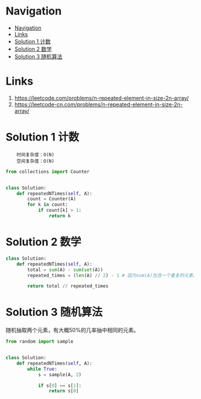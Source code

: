 # Navigation
- [Navigation](#navigation)
- [Links](#links)
- [Solution 1 计数](#solution-1-%e8%ae%a1%e6%95%b0)
- [Solution 2 数学](#solution-2-%e6%95%b0%e5%ad%a6)
- [Solution 3 随机算法](#solution-3-%e9%9a%8f%e6%9c%ba%e7%ae%97%e6%b3%95)

# Links
1. https://leetcode.com/problems/n-repeated-element-in-size-2n-array/
2. https://leetcode-cn.com/problems/n-repeated-element-in-size-2n-array/


# Solution 1 计数
```
    时间复杂度：O(N)
    空间复杂度：O(N)
```
```python
from collections import Counter


class Solution:
    def repeatedNTimes(self, A):
        count = Counter(A)
        for k in count:
            if count[k] > 1:
                return k
```

# Solution 2 数学
```python
class Solution:
    def repeatedNTimes(self, A):
        total = sum(A) - sum(set(A))
        repeated_times = (len(A) // 2) - 1 # 因为sum(A)包含一个重复的元素，所以total只有len(A) - 1个。

        return total // repeated_times
```

# Solution 3 随机算法
随机抽取两个元素，有大概50%的几率抽中相同的元素。
```python
from random import sample


class Solution:
    def repeatedNTimes(self, A):
        while True:
            s = sample(A, 2)

            if s[0] == s[1]:
                return s[0]
```